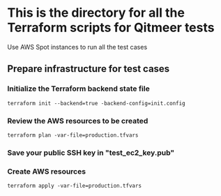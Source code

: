 # This is the directory for all the Terraform scripts for Qitmeer tests

Use AWS Spot instances to run all the test cases

## Prepare infrastructure for test cases

### Initialize the Terraform backend state file

```
terraform init --backend=true -backend-config=init.config
```

### Review the AWS resources to be created

```
terraform plan -var-file=production.tfvars
```

### Save your public SSH key in "test_ec2_key.pub"

### Create AWS resources

```
terraform apply -var-file=production.tfvars
```
